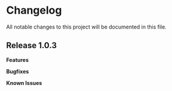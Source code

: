 # Changelog

All notable changes to this project will be documented in this file.

## Release 1.0.3

**Features**

**Bugfixes**

**Known Issues**
